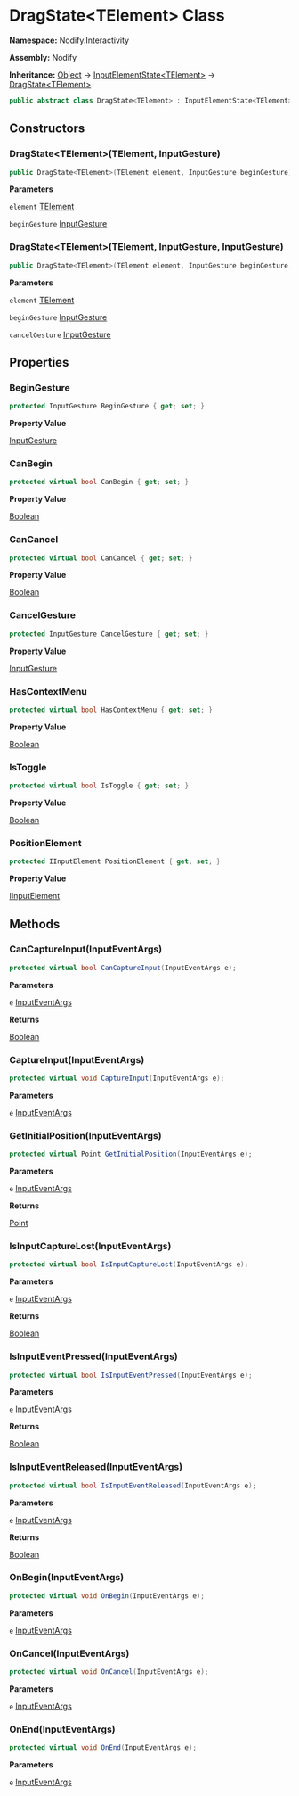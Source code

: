 # DragState\<TElement\> Class  
  
**Namespace:** Nodify.Interactivity  
  
**Assembly:** Nodify  
  
**Inheritance:** [Object](https://docs.microsoft.com/en-us/dotnet/api/System.Object) → [InputElementState\<TElement\>](Nodify_Interactivity_InputElementState_TElement_) → [DragState\<TElement\>](Nodify_Interactivity_DragState_TElement_)  
  
```csharp  
public abstract class DragState<TElement> : InputElementState<TElement>  
```  
  
## Constructors  
  
### DragState\<TElement\>(TElement, InputGesture)  
  
```csharp  
public DragState<TElement>(TElement element, InputGesture beginGesture);  
```  
  
**Parameters**  
  
`element` [TElement](Nodify_Interactivity_DragState_TElement__TElement)  
  
`beginGesture` [InputGesture](https://docs.microsoft.com/en-us/dotnet/api/System.Windows.Input.InputGesture)  
  
### DragState\<TElement\>(TElement, InputGesture, InputGesture)  
  
```csharp  
public DragState<TElement>(TElement element, InputGesture beginGesture, InputGesture cancelGesture);  
```  
  
**Parameters**  
  
`element` [TElement](Nodify_Interactivity_DragState_TElement__TElement)  
  
`beginGesture` [InputGesture](https://docs.microsoft.com/en-us/dotnet/api/System.Windows.Input.InputGesture)  
  
`cancelGesture` [InputGesture](https://docs.microsoft.com/en-us/dotnet/api/System.Windows.Input.InputGesture)  
  
## Properties  
  
### BeginGesture  
  
```csharp  
protected InputGesture BeginGesture { get; set; }  
```  
  
**Property Value**  
  
[InputGesture](https://docs.microsoft.com/en-us/dotnet/api/System.Windows.Input.InputGesture)  
  
### CanBegin  
  
```csharp  
protected virtual bool CanBegin { get; set; }  
```  
  
**Property Value**  
  
[Boolean](https://docs.microsoft.com/en-us/dotnet/api/System.Boolean)  
  
### CanCancel  
  
```csharp  
protected virtual bool CanCancel { get; set; }  
```  
  
**Property Value**  
  
[Boolean](https://docs.microsoft.com/en-us/dotnet/api/System.Boolean)  
  
### CancelGesture  
  
```csharp  
protected InputGesture CancelGesture { get; set; }  
```  
  
**Property Value**  
  
[InputGesture](https://docs.microsoft.com/en-us/dotnet/api/System.Windows.Input.InputGesture)  
  
### HasContextMenu  
  
```csharp  
protected virtual bool HasContextMenu { get; set; }  
```  
  
**Property Value**  
  
[Boolean](https://docs.microsoft.com/en-us/dotnet/api/System.Boolean)  
  
### IsToggle  
  
```csharp  
protected virtual bool IsToggle { get; set; }  
```  
  
**Property Value**  
  
[Boolean](https://docs.microsoft.com/en-us/dotnet/api/System.Boolean)  
  
### PositionElement  
  
```csharp  
protected IInputElement PositionElement { get; set; }  
```  
  
**Property Value**  
  
[IInputElement](https://docs.microsoft.com/en-us/dotnet/api/System.Windows.IInputElement)  
  
## Methods  
  
### CanCaptureInput(InputEventArgs)  
  
```csharp  
protected virtual bool CanCaptureInput(InputEventArgs e);  
```  
  
**Parameters**  
  
`e` [InputEventArgs](https://docs.microsoft.com/en-us/dotnet/api/System.Windows.Input.InputEventArgs)  
  
**Returns**  
  
[Boolean](https://docs.microsoft.com/en-us/dotnet/api/System.Boolean)  
  
### CaptureInput(InputEventArgs)  
  
```csharp  
protected virtual void CaptureInput(InputEventArgs e);  
```  
  
**Parameters**  
  
`e` [InputEventArgs](https://docs.microsoft.com/en-us/dotnet/api/System.Windows.Input.InputEventArgs)  
  
### GetInitialPosition(InputEventArgs)  
  
```csharp  
protected virtual Point GetInitialPosition(InputEventArgs e);  
```  
  
**Parameters**  
  
`e` [InputEventArgs](https://docs.microsoft.com/en-us/dotnet/api/System.Windows.Input.InputEventArgs)  
  
**Returns**  
  
[Point](https://docs.microsoft.com/en-us/dotnet/api/System.Windows.Point)  
  
### IsInputCaptureLost(InputEventArgs)  
  
```csharp  
protected virtual bool IsInputCaptureLost(InputEventArgs e);  
```  
  
**Parameters**  
  
`e` [InputEventArgs](https://docs.microsoft.com/en-us/dotnet/api/System.Windows.Input.InputEventArgs)  
  
**Returns**  
  
[Boolean](https://docs.microsoft.com/en-us/dotnet/api/System.Boolean)  
  
### IsInputEventPressed(InputEventArgs)  
  
```csharp  
protected virtual bool IsInputEventPressed(InputEventArgs e);  
```  
  
**Parameters**  
  
`e` [InputEventArgs](https://docs.microsoft.com/en-us/dotnet/api/System.Windows.Input.InputEventArgs)  
  
**Returns**  
  
[Boolean](https://docs.microsoft.com/en-us/dotnet/api/System.Boolean)  
  
### IsInputEventReleased(InputEventArgs)  
  
```csharp  
protected virtual bool IsInputEventReleased(InputEventArgs e);  
```  
  
**Parameters**  
  
`e` [InputEventArgs](https://docs.microsoft.com/en-us/dotnet/api/System.Windows.Input.InputEventArgs)  
  
**Returns**  
  
[Boolean](https://docs.microsoft.com/en-us/dotnet/api/System.Boolean)  
  
### OnBegin(InputEventArgs)  
  
```csharp  
protected virtual void OnBegin(InputEventArgs e);  
```  
  
**Parameters**  
  
`e` [InputEventArgs](https://docs.microsoft.com/en-us/dotnet/api/System.Windows.Input.InputEventArgs)  
  
### OnCancel(InputEventArgs)  
  
```csharp  
protected virtual void OnCancel(InputEventArgs e);  
```  
  
**Parameters**  
  
`e` [InputEventArgs](https://docs.microsoft.com/en-us/dotnet/api/System.Windows.Input.InputEventArgs)  
  
### OnEnd(InputEventArgs)  
  
```csharp  
protected virtual void OnEnd(InputEventArgs e);  
```  
  
**Parameters**  
  
`e` [InputEventArgs](https://docs.microsoft.com/en-us/dotnet/api/System.Windows.Input.InputEventArgs)  
  

